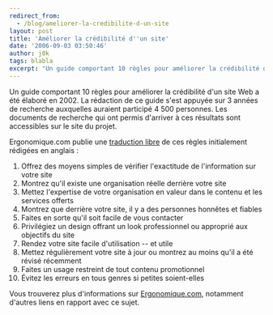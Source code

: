 ```yaml
---
redirect_from:
  - /blog/ameliorer-la-credibilite-d-un-site
layout: post
title: 'Améliorer la crédibilité d''un site'
date: '2006-09-03 03:50:46'
author: j0k
tags: blabla
excerpt: "Un guide comportant 10 règles pour améliorer la crédibilité d'un site Web a été élaboré en 2002.    La rédaction de ce guide s'est appuyée sur 3 années de recherche auxquelles auraient participé 4 500 personnes. Les documents de recherche qui ont permis d'arriver à ces résultats sont accessibles sur le site du projet.  \n  \nErgonomique.com publie une      …"
---
```


Un guide comportant 10 règles pour améliorer la crédibilité d'un site Web a été élaboré en 2002.    La rédaction de ce guide s'est appuyée sur 3 années de recherche auxquelles auraient participé 4 500 personnes. Les documents de recherche qui ont permis d'arriver à ces résultats sont accessibles sur le site du projet.

Ergonomique.com publie une [traduction libre](http://www.ergologique.com/conseils/conseils.php?id_tip=814) de ces règles initialement rédigées en anglais :

01. Offrez des moyens simples de vérifier l'exactitude de l'information sur votre site
02. Montrez qu'il existe une organisation réelle derrière votre site
03. Mettez l'expertise de votre organisation en valeur dans le contenu et les services offerts
04. Montrez que derrière votre site, il y a des personnes honnêtes et fiables
05. Faites en sorte qu'il soit facile de vous contacter
06. Privilégiez un design offrant un look professionnel ou approprié aux objectifs du site
07. Rendez votre site facile d'utilisation -- et utile
08. Mettez régulièrement votre site à jour ou montrez au moins qu'il a été révisé récemment
09. Faites un usage restreint de tout contenu promotionnel
10. Évitez les erreurs en tous genres si petites soient-elles

Vous trouverez plus d'informations sur [Ergonomique.com](http://www.ergologique.com/conseils/conseils.php?id_tip=814), notamment d'autres liens en rapport avec ce sujet.
